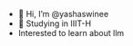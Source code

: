 - 👋 Hi, I’m @yashaswinee
- 👀 Studying in IIIT-H
- Interested to learn about llm 

<!---
yashaswinee/yashaswinee is a ✨ special ✨ repository because its `README.md` (this file) appears on your GitHub profile.
You can click the Preview link to take a look at your changes.
--->

